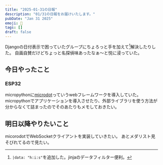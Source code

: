 ```yaml
---
title: "2025-01-31の日報"
description: "01/31の日報をお届けいたします。"
pubDate: "Jan 31 2025"
emoji: 🦊
tags: []
draft: false
---
```


Djangoの日付表示で困っていたグループにちょろっと手を加えて[^1]解決したりした。
自画自賛だけどちょっと名探偵味あったなぁ〜と悦に浸っていた。

## 今日やったこと

### ESP32

micropythonに[microdot](https://github.com/miguelgrinberg/microdot)っていうwebフレームワークを導入していた。
micropythonでアプリケーションを導入させたり、外部ライブラリを使う方法が分からなくて詰まったのでそのあたりもメモしておきたい。

## 明日以降やりたいこと

micorodotでWebSocketクライアントを実装していきたい。
あとメダリスト見そびれてるので見たい。

[^1]: `|data: "h:i:s"`を追加した。jinjaのデータフィルター便利。
